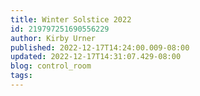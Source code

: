 ```yaml
---
title: Winter Solstice 2022
id: 219797251690556229
author: Kirby Urner
published: 2022-12-17T14:24:00.009-08:00
updated: 2022-12-17T14:31:07.429-08:00
blog: control_room
tags: 
---
```


[](https://www.flickr.com/photos/kirbyurner/52570152893/in/dateposted-public/)

[](https://www.flickr.com/photos/kirbyurner/52569884709/in/dateposted-public/)

[](https://www.flickr.com/photos/kirbyurner/52570136298/in/dateposted-public/)